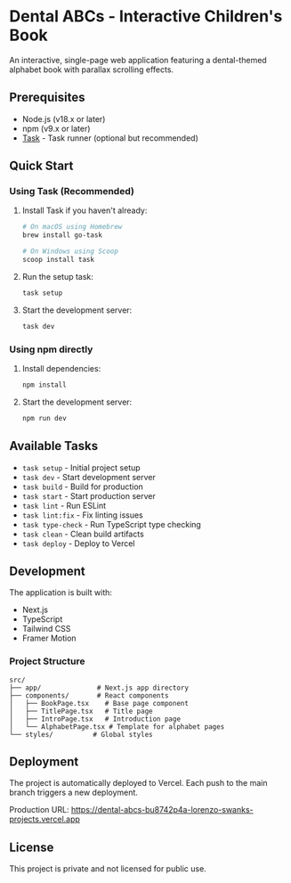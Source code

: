 # Dental ABCs - Interactive Children's Book

An interactive, single-page web application featuring a dental-themed alphabet book with parallax scrolling effects.

## Prerequisites

- Node.js (v18.x or later)
- npm (v9.x or later)
- [Task](https://taskfile.dev/) - Task runner (optional but recommended)

## Quick Start

### Using Task (Recommended)

1. Install Task if you haven't already:
   ```bash
   # On macOS using Homebrew
   brew install go-task

   # On Windows using Scoop
   scoop install task
   ```

2. Run the setup task:
   ```bash
   task setup
   ```

3. Start the development server:
   ```bash
   task dev
   ```

### Using npm directly

1. Install dependencies:
   ```bash
   npm install
   ```

2. Start the development server:
   ```bash
   npm run dev
   ```

## Available Tasks

- `task setup` - Initial project setup
- `task dev` - Start development server
- `task build` - Build for production
- `task start` - Start production server
- `task lint` - Run ESLint
- `task lint:fix` - Fix linting issues
- `task type-check` - Run TypeScript type checking
- `task clean` - Clean build artifacts
- `task deploy` - Deploy to Vercel

## Development

The application is built with:
- Next.js
- TypeScript
- Tailwind CSS
- Framer Motion

### Project Structure

```
src/
├── app/              # Next.js app directory
├── components/       # React components
│   ├── BookPage.tsx    # Base page component
│   ├── TitlePage.tsx   # Title page
│   ├── IntroPage.tsx   # Introduction page
│   └── AlphabetPage.tsx # Template for alphabet pages
└── styles/          # Global styles
```

## Deployment

The project is automatically deployed to Vercel. Each push to the main branch triggers a new deployment.

Production URL: https://dental-abcs-bu8742p4a-lorenzo-swanks-projects.vercel.app

## License

This project is private and not licensed for public use.

